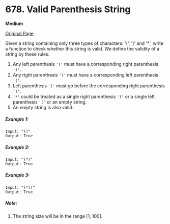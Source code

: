 # 678. Valid Parenthesis String

**Medium**

[Original Page](https://leetcode.com/problems/valid-parenthesis-string/)

Given a string containing only three types of characters: '(', ')' and '*', write a function to check whether this string is valid. We define the validity of a string by these rules:

1. Any left parenthesis `'('` must have a corresponding right parenthesis `')'`.
2. Any right parenthesis `')'` must have a corresponding left parenthesis `'('`.
3. Left parenthesis `'('` must go before the corresponding right parenthesis `')'`.
4. `'*'` could be treated as a single right parenthesis `')'` or a single left parenthesis `'('` or an empty string.
5. An empty string is also valid.

##### Example 1:
```
Input: "()"
Output: True
```

##### Example 2: 
```
Input: "(*)"
Output: True
```

##### Example 3:
```
Input: "(*))"
Output: True
```

##### Note:
1. The string size will be in the range [1, 100].
